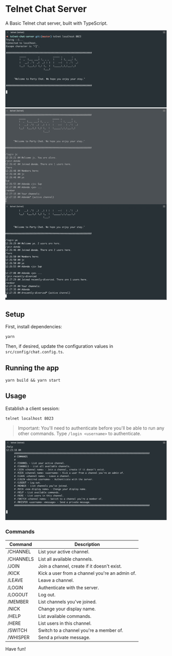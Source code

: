 # Telnet Chat Server

A Basic Telnet chat server, built with TypeScript.

![Party Chat - Welcome Screen](https://github.com/jchiatt/telnet-chat-server/blob/master/img/welcome.png?raw=true)
![Party Chat - Welcome Screen](https://github.com/jchiatt/telnet-chat-server/blob/master/img/chat.png?raw=true)


## Setup

First, install dependencies:

```
yarn
```

Then, if desired, update the configuration values in `src/config/chat.config.ts`.

## Running the app

```
yarn build && yarn start
```

## Usage

Establish a client session:

```
telnet localhost 8023
```

> Important: You'll need to authenticate before you'll be able to run any other commands. Type `/login <username>` to authenticate.

![Party Chat - Welcome Screen](https://github.com/jchiatt/telnet-chat-server/blob/master/img/help.png?raw=true)

### Commands

| Command                         | Description                                    |
| ------------------------------- | ---------------------------------------------- |
| /CHANNEL                        | List your active channel.                      |
| /CHANNELS                       | List all available channels.                   |
| /JOIN <channel name>            | Join a channel, create if it doesn't exist.    |
| /KICK <channel name> <username> | Kick a user from a channel you're an admin of. |
| /LEAVE <channel name>           | Leave a channel.                               |
| /LOGIN <desired username>       | Authenticate with the server.                  |
| /LOGOUT                         | Log out.                                       |
| /MEMBER                         | List channels you've joined.                   |
| /NICK <new display name>        | Change your display name.                      |
| /HELP                           | List available commands.                       |
| /HERE                           | List users in this channel.                    |
| /SWITCH <channel name>          | Switch to a channel you're a member of.        |
| /WHISPER <username> <message>   | Send a private message.                        |

Have fun!
